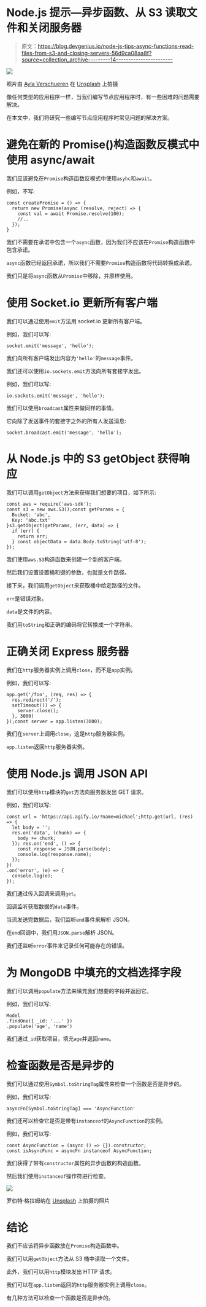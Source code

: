 # Node.js 提示—异步函数、从 S3 读取文件和关闭服务器

> 原文：<https://blog.devgenius.io/node-js-tips-async-functions-read-files-from-s3-and-closing-servers-56d9ca08aa8f?source=collection_archive---------14----------------------->

![](img/47af0251a2eb2df26d2ee3b60769c1d4.png)

照片由 [Ayla Verschueren](https://unsplash.com/@moob?utm_source=medium&utm_medium=referral) 在 [Unsplash](https://unsplash.com?utm_source=medium&utm_medium=referral) 上拍摄

像任何类型的应用程序一样，当我们编写节点应用程序时，有一些困难的问题需要解决。

在本文中，我们将研究一些编写节点应用程序时常见问题的解决方案。

# 避免在新的 Promise()构造函数反模式中使用 async/await

我们应该避免在`Promise`构造函数反模式中使用`asyhc`和`await`。

例如，不写:

```
const createPromise = () => {
  return new Promise(async (resolve, reject) => {
    const val = await Promise.resolve(100);
    //..
  });
}
```

我们不需要在承诺中包含一个`async`函数，因为我们不应该在`Promise`构造函数中包含承诺。

`async`函数已经返回承诺，所以我们不需要`Promise`构造函数将代码转换成承诺。

我们只是将`async`函数从`Promise`中移除，并原样使用。

# 使用 Socket.io 更新所有客户端

我们可以通过使用`emit`方法用 socket.io 更新所有客户端。

例如，我们可以写:

```
socket.emit('message', 'hello');
```

我们向所有客户端发出内容为`'hello'`的`message`事件。

我们还可以使用`io.sockets.emit`方法向所有套接字发出。

例如，我们可以写:

```
io.sockets.emit('message', 'hello');
```

我们可以使用`broadcast`属性来做同样的事情。

它向除了发送事件的套接字之外的所有人发送消息:

```
socket.broadcast.emit('message', 'hello');
```

# 从 Node.js 中的 S3 getObject 获得响应

我们可以调用`getObject`方法来获得我们想要的项目，如下所示:

```
const aws = require('aws-sdk');
const s3 = new aws.S3();const getParams = {
  Bucket: 'abc',
  Key: 'abc.txt'
}s3.getObject(getParams, (err, data) => { 
  if (err) {
    return err;
  } const objectData = data.Body.toString('utf-8');
});
```

我们使用`aws.S3`构造函数来创建一个新的客户端。

然后我们设置设置桶和键的参数，也就是文件路径。

接下来，我们调用`getObject`来获取桶中给定路径的文件。

`err`是错误对象。

`data`是文件的内容。

我们用`toString`和正确的编码将它转换成一个字符串。

# 正确关闭 Express 服务器

我们在`http`服务器实例上调用`close`，而不是`app`实例。

例如，我们可以写:

```
app.get('/foo', (req, res) => {
  res.redirect('/');
  setTimeout(() => {
    server.close();
  }, 3000)
});const server = app.listen(3000);
```

我们在`server`上调用`close`，这是`http`服务器实例。

`app.listen`返回`http`服务器实例。

# 使用 Node.js 调用 JSON API

我们可以使用`http`模块的`get`方法向服务器发出 GET 请求。

例如，我们可以写:

```
const url = 'https://api.agify.io/?name=michael';http.get(url, (res) => {
  let body = '';
  res.on('data', (chunk) => {
    body += chunk;
  }); res.on('end', () => {
    const response = JSON.parse(body);
    console.log(response.name);
  });
})
.on('error', (e) => {
  console.log(e);
});
```

我们通过传入回调来调用`get`。

回调监听获取数据的`data`事件。

当流发送完数据后，我们监听`end`事件来解析 JSON。

在`end`回调中，我们用`JSON.parse`解析 JSON。

我们还监听`error`事件来记录任何可能存在的错误。

# 为 MongoDB 中填充的文档选择字段

我们可以调用`populate`方法来填充我们想要的字段并返回它。

例如，我们可以写:

```
Model
.findOne({ _id: '...' })
.populate('age', 'name')
```

我们通过`_id`获取项目，填充`age`并返回`name`。

# 检查函数是否是异步的

我们可以通过使用`Symbol.toStringTag`属性来检查一个函数是否是异步的。

例如，我们可以写:

```
asyncFn[Symbol.toStringTag] === 'AsyncFunction'
```

我们还可以检查它是否是带有`instanceof`的`AsyncFunction`的实例。

例如，我们可以写:

```
const AsyncFunction = (async () => {}).constructor;
const isAsyncFunc = asyncFn instanceof AsyncFunction;
```

我们获得了带有`constructor`属性的异步函数的构造函数。

然后我们使用`instanceof`操作符进行检查。

![](img/e5ce69a1838755239183c5233daa720f.png)

罗伯特·格拉姆纳在 [Unsplash](https://unsplash.com?utm_source=medium&utm_medium=referral) 上拍摄的照片

# 结论

我们不应该将异步函数放在`Promise`构造函数中。

我们可以用`getObject`方法从 S3 桶中读取一个文件。

此外，我们可以用`http`模块发出 HTTP 请求。

我们可以在`app.listen`返回的`http`服务器实例上调用`close`。

有几种方法可以检查一个函数是否是异步的。